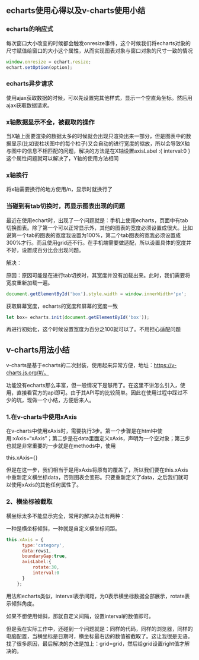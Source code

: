 ## echarts使用心得以及v-charts使用小结

### echarts的响应式

每次窗口大小改变的时候都会触发onresize事件，这个时候我们将echarts对象的尺寸赋值给窗口的大小这个属性，从而实现图表对象与窗口对象的尺寸一致的情况

```js
window.onresize = echart.resize;
echart.setOption(option);
```

### echarts异步请求

使用ajax获取数据的时候，可以先设置完其他样式，显示一个空直角坐标。然后用ajax获取数据请求。

### x轴数据显示不全，被截取的操作

当X轴上面要渲染的数据太多的时候就会出现只渲染出来一部分，但是图表中的数据显示(比如说柱状图中的每个柱子)又会自动的进行宽度的缩放，所以会导致X轴与图中的信息不相匹配的问题，解决的方法是在X轴设置axisLabel :{ interval:0 }这个属性问题就可以解决了，Y轴的使用方法相同

### x轴换行

将x轴需要换行的地方使用/n，显示时就换行了

### 当碰到有tab切换时，再显示图表出现的问题

最近在使用echart时，出现了一个问题就是：手机上使用echarts，页面中有tab切换图表。除了第一个可以正常显示外，其他的图表的宽度必须设置成很大。比如说第一个tab的图表的宽度我设置为100%，第二个tab图表的宽我必须设置成300%才行。而且使用grid还不行。在手机端需要做适配，所以设置具体的宽度并不好，设置成百分比会出现问题。

解决：

原因：原因可能是在进行tab切换时，其宽度并没有加载出来。此时，我们需要将宽度重新加载一遍。

```js
document.getElementById('box').style.width = window.innerWidth+'px';
```
获取屏幕宽度，echarts的宽度和屏幕的宽度一致

```js
let box= echarts.init(document.getElementById('box'));
```
再进行初始化，这个时候设置宽度为百分之100就可以了。不用担心适配问题

## v-charts用法小结

v-charts是基于echarts的二次封装，使用起来异常方便，地址：https://v-charts.js.org/#/。

功能没有echarts那么丰富，但一般情况下是够用了。在这里不讲怎么引入，使用，直接看官方的api即可。由于其API写的比较简单。因此在使用过程中踩过不少的坑，现做一个小结，方便后来人。

### 1.在v-charts中使用xAxis

在v-charts中使用xAxis时，需要执行3步。第一个步骤是在html中使用:xAxis=“xAxis”；第二步是在data里面定义xAxis，声明为一个空对象；第三步也就是非常重要的一步就是在methods中，使用

this.xAxis={}

但是在这一步，我们相当于是用xAxis将原有的覆盖了，所以我们要在this.xAxis中重新定义横坐标data，否则图表会变形。只要重新定义了data，之后我们就可以使用xAxis的其他任何属性了。

### 2、横坐标被截取

横坐标太多不能显示完全，常用的解决办法有两种：

一种是横坐标倾斜，一种就是自定义横坐标间距。

```js
this.xAxis = {
      type:'category',
      data:rows1,
      boundaryGap:true,
      axisLabel:{
          rotate:30,
          interval:0
      }
    };
```

用法和echarts类似，interval表示间距，为0表示横坐标数据全部展示，rotate表示倾斜角度。

如果不想使用倾斜，那就自定义间隔，设置interval的数值即可。

但是我在实际工作中，还碰到一个问题就是：同样的代码，同样的浏览器，同样的电脑配置，当横坐标是日期时，横坐标最右边的数值被截取了。这让我很是无语。找了很多原因，最后解决的办法是加上：grid=grid，然后给grid设置right值才解决的。